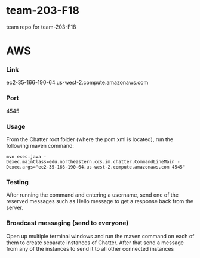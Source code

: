 # team-203-F18
team repo for team-203-F18

# AWS
### Link
ec2-35-166-190-64.us-west-2.compute.amazonaws.com

### Port
4545
### Usage
From the Chatter root folder (where the pom.xml is located), run the following maven command:

`mvn exec:java -Dexec.mainClass=edu.northeastern.ccs.im.chatter.CommandLineMain -Dexec.args="ec2-35-166-190-64.us-west-2.compute.amazonaws.com 4545"`

### Testing
After running the command and entering a username, send one of the reserved messages such as Hello message to get a response back from the server.

### Broadcast messaging (send to everyone)
Open up multiple terminal windows and run the maven command on each of them to create separate instances of Chatter. After that send a message from any of the instances to send it to all other connected instances

